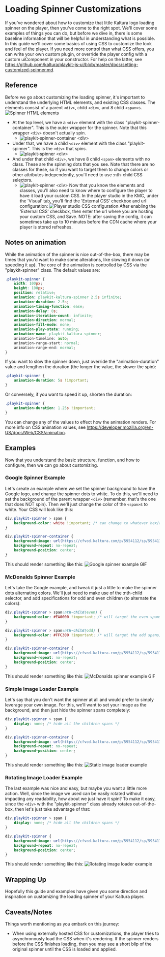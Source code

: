 # Loading Spinner Customizations
If you've wondered about how to customize that little Kaltura logo loading spinner on the player, then you've come to the right spot.  We'll cover some examples of things you can do, but before we dive in, there is some baseline information that will be helpful in understanding what is possible.  In this guide we'll cover some basics of using CSS to customize the look and feel of the player.  If you need more control than what CSS offers, you can write your own custom plugin, or override the player config with a custom uiComponent in your constructor.  For help on the latter, see https://github.com/kaltura/playkit-js-ui/blob/master/docs/setting-customized-spinner.md.

## Reference
Before we go about customizing the loading spinner, it's important to understand the underlying HTML elements, and existing CSS classes.  The elements consist of a parent `<div>`, child `<div>`, and 8 child `<span>`s.
![Spinner HTML elements](resources/spinner-elements-and-classes.png)
* At the top level, we have a `<div>` element with the class "playkit-spinner-container".  This is the outer wrapper for the spinner.  Note that this wrapper `<div>` doesn't actually spin.
  * ![playkit-spinner-container `<div>`](resources/playkit-spinner-container.png)	
* Under that, we have a child `<div>` element with the class "playkit-spinner".  This is the `<div>` that spins.
  * ![playkit-spinner `<div>`](resources/playkit-spinner.png)
* And under that child `<div>`, we have 8 child `<span>` elements with no class.  These are the spinning dots that you see.  Note that there are no classes for these, so if you want to target them to change colors or other attributes independently, you'll need to use :nth-child CSS selectors.
  * ![playkit-spinner `<div>`](resources/playkit-spinner-spans.png)
Now that you know the elements and classes, you'll also need to know where to configure the player to have it load your custom CSS.  In the player studio in the KMC, under the 'Visual' tab, you'll find the 'External CSS' checkbox and url configuration:
![Player studio CSS configuration](resources/player-studio-css-config.png)
After enabling the 'External CSS' checkbox, then enter the url where you are hosting your custom CSS, and Save.  NOTE: after saving the config, it can sometimes take up to 10 minutes before the CDN cache where your player is stored refreshes.

## Notes on animation
While the animation of the spinner is nice out-of-the-box, there may be times that you'd want to make some alterations, like slowing it down (or speeding it up).  The core of the animation is controlled by CSS via the "playkit-spinner" class.  The default values are:
```css
.playkit-spinner {
    width: 100px;
    height: 100px;
    position: relative;
    animation: playkit-kaltura-spinner 2.5s infinite;
    animation-duration: 2.5s;
    animation-timing-function: ease;
    animation-delay: 0s;
    animation-iteration-count: infinite;
    animation-direction: normal;
    animation-fill-mode: none;
    animation-play-state: running;
    animation-name: playkit-kaltura-spinner;
    animation-timeline: auto;
    animation-range-start: normal;
    animation-range-end: normal;
}
```
If you want to slow the spinner down, just override the "animation-duration" value and lengthen the duration (the longer the value, the slower the spin):
```css
.playkit-spinner {
	animation-duration: 5s !important;
}
```
Or conversely, if you want to speed it up, shorten the duration:
```css
.playkit-spinner {
	animation-duration: 1.25s !important;
}
```
You can change any of the values to effect how the animation renders.  For more info on CSS animation values, see https://developer.mozilla.org/en-US/docs/Web/CSS/animation.

## Examples
Now that you understand the basic structure, function,  and how to configure, then we can go about customizing.  
### Google Spinner Example
Let's create an example where we set the spinner background to have the Google logo, and change the spinner dots to white.  To do this, we'll need to set the background of the parent wrapper `<div>` (remember, that's the one that does NOT spin).  Then we'll just change the color of the `<span>`s to white.  Your CSS will look like this:
```css
div.playkit-spinner > span {
    background-color: white !important; /* can change to whatever hex/rgb value you want for the color of the dots */
}

div.playkit-spinner-container {
    background-image: url(https://cfvod.kaltura.com/p/5954112/sp/595411200/raw/entry_id/1_ysx0ezhr/version/100001); /* change this url to whatever hosted image you want to use.  in this example, the image is 64x64 px */
    background-repeat: no-repeat;
    background-position: center;
}  
```
This should render something like this:
![Google spinner example GIF](resources/google-spinner.gif)

### McDonalds Spinner Example
Let's take the Google example, and tweak it just a little to make the spinner dots alternating colors.  We'll just need to make use of the :nth-child selector, and add specifications for odd and even children (to alternate the colors):
```css
div.playkit-spinner > span:nth-child(even) {
    background-color: #EA0000 !important; /* will target the even spans, so 2,4,6,8 */
}

div.playkit-spinner > span:nth-child(odd) {
    background-color: #FFC300 !important; /* will target the odd spans, so 1,3,5,7 */
}

div.playkit-spinner-container {
    background-image: url(https://cfvod.kaltura.com/p/5954112/sp/595411200/raw/entry_id/1_n3ixrm3t/version/100001); /* change this url to whatever hosted image you want to use.  in this example, the image is 50x50 px */
    background-repeat: no-repeat;
    background-position: center;
} 
```
This should render something like this:
![McDonalds spinner example GIF](resources/mcdonalds-spinner.gif)

### Simple Image Loader Example
Let's say that you don't want the spinner at all and would prefer to simply leverage your own image.  For this, we'll want to set your image as the background, and then just hide the spinner spans completely:
```css
div.playkit-spinner > span {
    display: none; /* hide all the children spans */
}

div.playkit-spinner-container {
    background-image: url(https://cfvod.kaltura.com/p/5954112/sp/595411200/raw/entry_id/1_8k73p2ae/version/100001); /* change this url to whatever hosted image you want to use.  in this example, the image is 100x100 px */
    background-repeat: no-repeat;
    background-position: center;
}  
```
This should render something like this:
![Static image loader example](resources/static-image-loader.png)

### Rotating Image Loader Example
The last example was nice and easy, but maybe you want a little more action.  Well, since the image we used can be easily rotated without impacting any readability, how about we just have it spin?  To make it easy, since the `<div>` with the "playkit-spinner" class already rotates out-of-the-box, then let's just take advantage of that:
```css
div.playkit-spinner > span {
    display: none; /* hide all the children spans */
}

div.playkit-spinner {
    background-image: url(https://cfvod.kaltura.com/p/5954112/sp/595411200/raw/entry_id/1_8k73p2ae/version/100001); /* change this url to whatever hosted image you want to use.  in this example, the image is 100x100 px */
    background-repeat: no-repeat;
    background-position: center;
}  
```	
This should render something like this:
![Rotating image loader example](resources/kaltura-logo-spinner.gif)

## Wrapping Up
Hopefully this guide and examples have given you some direction and inspiration on customizing the loading spinner of your Kaltura player.  

## Caveats/Notes
Things worth mentioning as you embark on this journey:
* When using externally hosted CSS for customizations, the player tries to asynchronously load the CSS when it's rendering.  If the spinner renders before the CSS finishes loading, then you may see a short blip of the original spinner until the CSS is loaded and applied.


